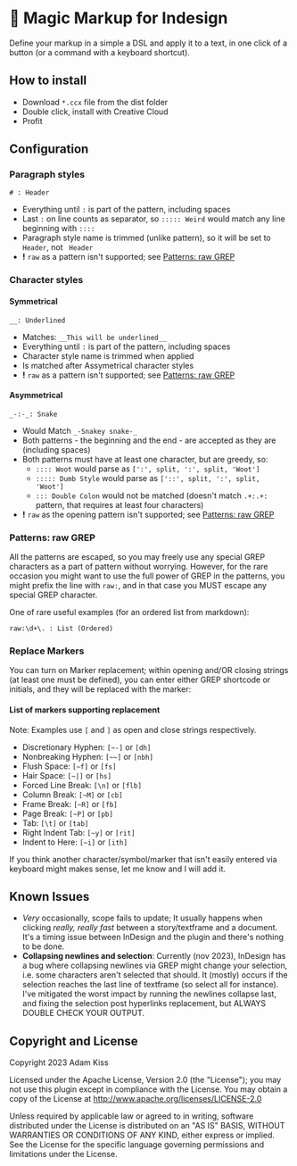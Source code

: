# 🌈 Magic Markup for Indesign

Define your markup in a simple a DSL and apply it to a text, in one click of a button (or a command with a keyboard shortcut).

## How to install

- Download `*.ccx` file from the dist folder
- Double click, install with Creative Cloud
- Profit

## Configuration

### Paragraph styles

```
# : Header
```

- Everything until `:` is part of the pattern, including spaces
- Last `:` on line counts as separator, so `::::: Weird` would match any line beginning with `::::`
- Paragraph style name is trimmed (unlike pattern), so it will be set to `Header`, not ` Header`
- **!** `raw` as a pattern isn't supported; see [Patterns: raw GREP](#patterns-raw-grep)

### Character styles

#### Symmetrical

```
__: Underlined
```

- Matches: `__This will be underlined__`
- Everything until `:` is part of the pattern, including spaces
- Character style name is trimmed when applied
- Is matched after Assymetrical character styles
- **!** `raw` as a pattern isn't supported; see [Patterns: raw GREP](#patterns-raw-grep)

#### Asymmetrical

```
_-:-_: Snake
```

- Would Match `_-Snakey snake-_`
- Both patterns - the beginning and the end - are accepted as they are (including spaces)
- Both patterns must have at least one character, but are greedy, so:
	- `:::: Woot` would parse as `[':', split, ':', split, 'Woot']`
	- `::::: Dumb Style` would parse as `['::', split, ':', split, 'Woot']`
	- `::: Double Colon` would not be matched (doesn't match `.+:.+:` pattern, that requires at least four characters)
- **!** `raw` as the opening pattern isn't supported; see [Patterns: raw GREP](#patterns-raw-grep)

### Patterns: raw GREP

All the patterns are escaped, so you may freely use any special GREP characters as a part of pattern without worrying. However, for the rare occasion you might want to use the full power of GREP in the patterns, you might prefix the line with `raw:`, and in that case you MUST escape any special GREP character.

One of rare useful examples (for an ordered list from markdown):

```
raw:\d+\. : List (Ordered)
```

### Replace Markers

You can turn on Marker replacement; within opening and/OR closing strings (at least one must be defined), you can enter either GREP shortcode or initials, and they will be replaced with the marker:

#### List of markers supporting replacement

Note: Examples use `[` and `]` as open and close strings respectively.

- Discretionary Hyphen: `[~-]` or `[dh]`
- Nonbreaking Hyphen: `[~~]` or `[nbh]`
- Flush Space: `[~f]` or `[fs]`
- Hair Space: `[~|]` or `[hs]`
- Forced Line Break: `[\n]` or `[flb]`
- Column Break: `[~M]` or `[cb]`
- Frame Break: `[~R]` or `[fb]`
- Page Break: `[~P]` or `[pb]`
- Tab: `[\t]` or `[tab]`
- Right Indent Tab: `[~y]` or `[rit]`
- Indent to Here: `[~i]` or `[ith]`

If you think another character/symbol/marker that isn't easily entered via keyboard might makes sense, let me know and I will add it.

## Known Issues

- _Very_ occasionally, scope fails to update; It usually happens when clicking _really, really fast_ between a story/textframe and a document. It's a timing issue between InDesign and the plugin and there's nothing to be done.
- **Collapsing newlines and selection**: Currently (nov 2023), InDesign has a bug where collapsing newlines via GREP might change your selection, i.e. some characters aren't selected that should. It (mostly) occurs if the selection reaches the last line of textframe (so select all for instance). I've mitigated the worst impact by running the newlines collapse last, and fixing the selection post hyperlinks replacement, but ALWAYS DOUBLE CHECK YOUR OUTPUT.

## Copyright and License

Copyright 2023 Adam Kiss

Licensed under the Apache License, Version 2.0 (the "License"); you may not use this plugin except in compliance with the License. You may obtain a copy of the License at http://www.apache.org/licenses/LICENSE-2.0

Unless required by applicable law or agreed to in writing, software distributed under the License is distributed on an "AS IS" BASIS, WITHOUT WARRANTIES OR CONDITIONS OF ANY KIND, either express or implied. See the License for the specific language governing permissions and limitations under the License.
